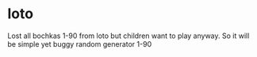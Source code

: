 # loto
Lost all bochkas 1-90 from loto but children want to play anyway.
So it will be simple yet buggy random generator 1-90
